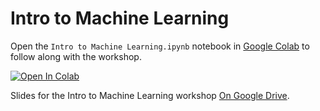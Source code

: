 # Intro to Machine Learning

Open the `Intro to Machine Learning.ipynb` notebook in [Google Colab](https://colab.research.google.com/github/sagecodes/intro-machine-learning-python/blob/main/intro-machine-learning.ipynb) to follow along with the workshop.

<a target="_blank" href="https://colab.research.google.com/github/sagecodes/intro-machine-learning-python/blob/main/intro-machine-learning.ipynb">
  <img src="https://colab.research.google.com/assets/colab-badge.svg" alt="Open In Colab"/>
</a>

Slides for the Intro to Machine Learning workshop [On Google Drive](https://docs.google.com/presentation/d/11JK5J2lhdxTbrh_lHiKznxW5NB8hs74t8lJeRchT6cU/edit?usp=sharing).

